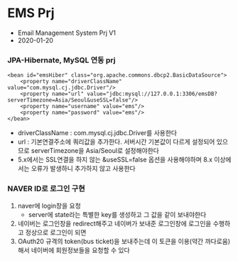 # EMS Prj
* Email Management System Prj V1
* 2020-01-20

### JPA-Hibernate, MySQL 연동 prj

	<bean id="emsHiber" class="org.apache.commons.dbcp2.BasicDataSource">
		<property name="driverClassName" value="com.mysql.cj.jdbc.Driver"/>
		<property name="url" value="jdbc:mysql://127.0.0.1:3306/emsDB?serverTimezone=Asia/Seoul&useSSL=false"/>
		<property name="username" value="ems"/>
		<property name="password" value="ems"/>
	</bean>
	
* driverClassName : com.mysql.cj.jdbc.Driver를 사용한다
* url : 기본연결주소에 쿼리값을 추가한다. 서버시간 기본값이 다르게 설정되어 있으므로 serverTimezone을 Asia/Seoul로 설정해야한다
* 5.x에서는 SSL연결을 하지 않는 &useSSL=false 옵션을 사용해야하며 8.x 이상에서는 오류가 발생하니 추가하지 않고 사용한다

### NAVER ID로 로그인 구현

1. naver에 login창을 요청
	- server에 state라는 특별한 key를 생성하고 그 값을 같이 보내야한다
2. 네이버는 로그인창을 redirect해주고 네이버가 보내준 로그인창에 로그인을 수행하고 정상으로 로그인이 되면
3. OAuth20 규격의 token(bus ticket)을 보내주는데 이 토큰을 이용(약간 까다로움)해서 네이버에 회원정보들을 요청할 수 있다